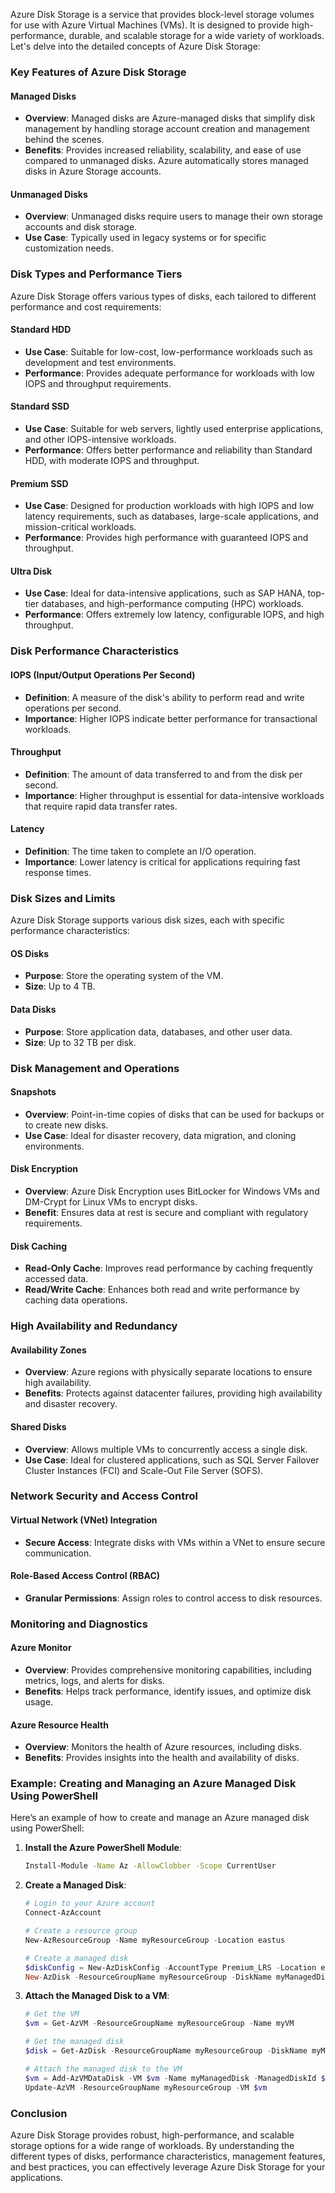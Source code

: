 Azure Disk Storage is a service that provides block-level storage volumes for use with Azure Virtual Machines (VMs). It is designed to provide high-performance, durable, and scalable storage for a wide variety of workloads. Let's delve into the detailed concepts of Azure Disk Storage:

### Key Features of Azure Disk Storage

#### Managed Disks

- **Overview**: Managed disks are Azure-managed disks that simplify disk management by handling storage account creation and management behind the scenes.
- **Benefits**: Provides increased reliability, scalability, and ease of use compared to unmanaged disks. Azure automatically stores managed disks in Azure Storage accounts.

#### Unmanaged Disks

- **Overview**: Unmanaged disks require users to manage their own storage accounts and disk storage.
- **Use Case**: Typically used in legacy systems or for specific customization needs.

### Disk Types and Performance Tiers

Azure Disk Storage offers various types of disks, each tailored to different performance and cost requirements:

#### Standard HDD

- **Use Case**: Suitable for low-cost, low-performance workloads such as development and test environments.
- **Performance**: Provides adequate performance for workloads with low IOPS and throughput requirements.

#### Standard SSD

- **Use Case**: Suitable for web servers, lightly used enterprise applications, and other IOPS-intensive workloads.
- **Performance**: Offers better performance and reliability than Standard HDD, with moderate IOPS and throughput.

#### Premium SSD

- **Use Case**: Designed for production workloads with high IOPS and low latency requirements, such as databases, large-scale applications, and mission-critical workloads.
- **Performance**: Provides high performance with guaranteed IOPS and throughput.

#### Ultra Disk

- **Use Case**: Ideal for data-intensive applications, such as SAP HANA, top-tier databases, and high-performance computing (HPC) workloads.
- **Performance**: Offers extremely low latency, configurable IOPS, and high throughput.

### Disk Performance Characteristics

#### IOPS (Input/Output Operations Per Second)

- **Definition**: A measure of the disk's ability to perform read and write operations per second.
- **Importance**: Higher IOPS indicate better performance for transactional workloads.

#### Throughput

- **Definition**: The amount of data transferred to and from the disk per second.
- **Importance**: Higher throughput is essential for data-intensive workloads that require rapid data transfer rates.

#### Latency

- **Definition**: The time taken to complete an I/O operation.
- **Importance**: Lower latency is critical for applications requiring fast response times.

### Disk Sizes and Limits

Azure Disk Storage supports various disk sizes, each with specific performance characteristics:

#### OS Disks

- **Purpose**: Store the operating system of the VM.
- **Size**: Up to 4 TB.

#### Data Disks

- **Purpose**: Store application data, databases, and other user data.
- **Size**: Up to 32 TB per disk.

### Disk Management and Operations

#### Snapshots

- **Overview**: Point-in-time copies of disks that can be used for backups or to create new disks.
- **Use Case**: Ideal for disaster recovery, data migration, and cloning environments.

#### Disk Encryption

- **Overview**: Azure Disk Encryption uses BitLocker for Windows VMs and DM-Crypt for Linux VMs to encrypt disks.
- **Benefit**: Ensures data at rest is secure and compliant with regulatory requirements.

#### Disk Caching

- **Read-Only Cache**: Improves read performance by caching frequently accessed data.
- **Read/Write Cache**: Enhances both read and write performance by caching data operations.

### High Availability and Redundancy

#### Availability Zones

- **Overview**: Azure regions with physically separate locations to ensure high availability.
- **Benefits**: Protects against datacenter failures, providing high availability and disaster recovery.

#### Shared Disks

- **Overview**: Allows multiple VMs to concurrently access a single disk.
- **Use Case**: Ideal for clustered applications, such as SQL Server Failover Cluster Instances (FCI) and Scale-Out File Server (SOFS).

### Network Security and Access Control

#### Virtual Network (VNet) Integration

- **Secure Access**: Integrate disks with VMs within a VNet to ensure secure communication.

#### Role-Based Access Control (RBAC)

- **Granular Permissions**: Assign roles to control access to disk resources.

### Monitoring and Diagnostics

#### Azure Monitor

- **Overview**: Provides comprehensive monitoring capabilities, including metrics, logs, and alerts for disks.
- **Benefits**: Helps track performance, identify issues, and optimize disk usage.

#### Azure Resource Health

- **Overview**: Monitors the health of Azure resources, including disks.
- **Benefits**: Provides insights into the health and availability of disks.

### Example: Creating and Managing an Azure Managed Disk Using PowerShell

Here’s an example of how to create and manage an Azure managed disk using PowerShell:

1. **Install the Azure PowerShell Module**:

   ```bash
   Install-Module -Name Az -AllowClobber -Scope CurrentUser
   ```

2. **Create a Managed Disk**:

   ```powershell
   # Login to your Azure account
   Connect-AzAccount

   # Create a resource group
   New-AzResourceGroup -Name myResourceGroup -Location eastus

   # Create a managed disk
   $diskConfig = New-AzDiskConfig -AccountType Premium_LRS -Location eastus -CreateOption Empty -DiskSizeGB 128
   New-AzDisk -ResourceGroupName myResourceGroup -DiskName myManagedDisk -Disk $diskConfig
   ```

3. **Attach the Managed Disk to a VM**:

   ```powershell
   # Get the VM
   $vm = Get-AzVM -ResourceGroupName myResourceGroup -Name myVM

   # Get the managed disk
   $disk = Get-AzDisk -ResourceGroupName myResourceGroup -DiskName myManagedDisk

   # Attach the managed disk to the VM
   $vm = Add-AzVMDataDisk -VM $vm -Name myManagedDisk -ManagedDiskId $disk.Id -Lun 0 -CreateOption Attach
   Update-AzVM -ResourceGroupName myResourceGroup -VM $vm
   ```

### Conclusion

Azure Disk Storage provides robust, high-performance, and scalable storage options for a wide range of workloads. By understanding the different types of disks, performance characteristics, management features, and best practices, you can effectively leverage Azure Disk Storage for your applications.
